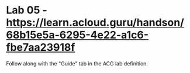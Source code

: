 # Lab 05 - https://learn.acloud.guru/handson/68b15e5a-6295-4e22-a1c6-fbe7aa23918f

Follow along with the "Guide" tab in the ACG lab definition.
